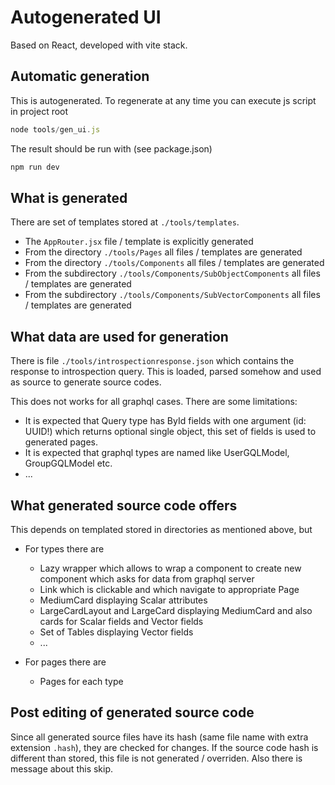 # Autogenerated UI

Based on React, developed with vite stack.

## Automatic generation

This is autogenerated. To regenerate at any time you can execute js script in project root

```js
node tools/gen_ui.js
```

The result should be run with (see package.json)

```js
npm run dev
```

## What is generated

There are set of templates stored at `./tools/templates`. 

- The `AppRouter.jsx` file / template is explicitly generated
- From the directory `./tools/Pages` all files / templates are generated
- From the directory `./tools/Components` all files / templates are generated
- From the subdirectory `./tools/Components/SubObjectComponents` all files / templates are generated
- From the subdirectory `./tools/Components/SubVectorComponents` all files / templates are generated

## What data are used for generation

There is file `./tools/introspectionresponse.json` which contains the response to introspection query.
This is loaded, parsed somehow and used as source to generate source codes.

This does not works for all graphql cases. There are some limitations:
- It is expected that Query type has ById fields with one argument (id: UUID!) which returns optional single object, this set of fields is used to generated pages.
- It is expected that graphql types are named like UserGQLModel, GroupGQLModel etc.
- ...

## What generated source code offers

This depends on templated stored in directories as mentioned above, but
- For types there are 
    - Lazy wrapper which allows to wrap a component to create new component which asks for data from graphql server
    - Link which is clickable and which navigate to appropriate Page
    - MediumCard displaying Scalar attributes
    - LargeCardLayout and LargeCard displaying MediumCard and also cards for Scalar fields and Vector fields 
    - Set of Tables displaying Vector fields
    - ...
    
- For pages there are 
    - Pages for each type

## Post editing of generated source code

Since all generated source files have its hash (same file name with extra extension `.hash`), they are checked for changes.
If the source code hash is different than stored, this file is not generated / overriden. Also there is message about this skip.
